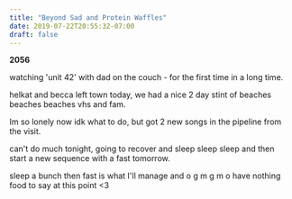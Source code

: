 ```yaml
---
title: "Beyond Sad and Protein Waffles"
date: 2019-07-22T20:55:32-07:00
draft: false
---
```



**2056**

watching 'unit 42' with dad on the couch  - for the first time in a long time.

helkat and becca left town today, we had a nice 2 day stint of beaches beaches beaches vhs and fam.

Im so lonely now idk what to do, but got 2 new songs in the pipeline from the visit.

can't do much tonight, going to recover and sleep sleep sleep and then start a new sequence with a fast tomorrow.

sleep a bunch then fast is what I'll manage and o g m g m o have nothing food to say at this point <3 
